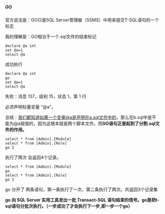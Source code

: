 ##### GO

官方说法是：GO只是SQL Server管理器（SSMS）中用来提交T-SQL语句的一个标志

我的理解是：GO相当于一个.sql文件的结束标记

```
declare @a int
set @a=1
select @a
```

成功执行

```
declare @a int
go
set @a=1
select @a
```

失败：消息 137，级别 15，状态 1，第 1 行

必须声明标量变量 "@a"。

总结：我们都知道如果一个变量@a是声明在a.sql文件中的，那么在b.sql中是不能为@a赋值的，因为这根本就是两个脚本文件。而**GO语句正是起到了分割.sql文件的作用。**

```
select * from [Admin].[Module]
select * from [Admin].[Role]
go 2
```

执行了两次 会返回4个记录。

```
select * from [Admin].[Module]
go
select * from [Admin].[Role]
go 2
```

go 分开了 两条语句，第一条执行了一次，第二条执行了两次。共返回3个记录集



**go 向 SQL Server 实用工具发出一批 Transact-SQL 语句结束的信号。go是把t-sql语句分批次执行。（一步成功了才会执行下一步,即一步一个go）**

